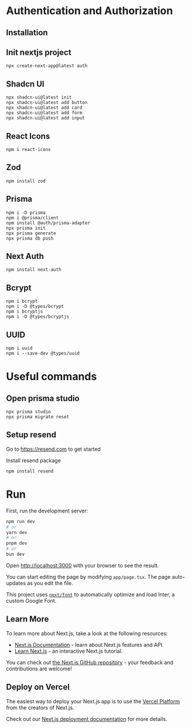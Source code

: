 # Authentication and Authorization

## Installation

## Init nextjs project
```
npx create-next-app@latest auth  
```

## Shadcn UI
```
npx shadcn-ui@latest init
npx shadcn-ui@latest add button
npx shadcn-ui@latest add card
npx shadcn-ui@latest add form
npx shadcn-ui@latest add input
```

## React Icons
```
npm i react-icons
```

## Zod
```
npm install zod
```


## Prisma
```
npm i -D prisma
npm i @prisma/client
npm install @auth/prisma-adapter
npx prisma init
npx prisma generate
npx prisma db push
```

## Next Auth
```
npm install next-auth
```

## Bcrypt
```
npm i bcrypt
npm i -D @types/bcrypt
npm i bcryptjs
npm i -D @types/bcryptjs
```

## UUID
```
npm i uuid
npm i --save-dev @types/uuid
```

# Useful commands

## Open prisma studio
```
npx prisma studio
npx prisma migrate reset
```

## Setup resend
Go to https://resend.com to get started

Install resend package
```
npm install resend
```

# Run
First, run the development server:

```bash
npm run dev
# or
yarn dev
# or
pnpm dev
# or
bun dev
```

Open [http://localhost:3000](http://localhost:3000) with your browser to see the result.

You can start editing the page by modifying `app/page.tsx`. The page auto-updates as you edit the file.

This project uses [`next/font`](https://nextjs.org/docs/basic-features/font-optimization) to automatically optimize and load Inter, a custom Google Font.

## Learn More

To learn more about Next.js, take a look at the following resources:

- [Next.js Documentation](https://nextjs.org/docs) - learn about Next.js features and API.
- [Learn Next.js](https://nextjs.org/learn) - an interactive Next.js tutorial.

You can check out [the Next.js GitHub repository](https://github.com/vercel/next.js/) - your feedback and contributions are welcome!

## Deploy on Vercel

The easiest way to deploy your Next.js app is to use the [Vercel Platform](https://vercel.com/new?utm_medium=default-template&filter=next.js&utm_source=create-next-app&utm_campaign=create-next-app-readme) from the creators of Next.js.

Check out our [Next.js deployment documentation](https://nextjs.org/docs/deployment) for more details.

